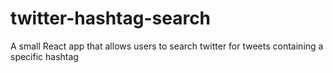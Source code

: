 # twitter-hashtag-search
A small React app that allows users to search twitter for tweets containing a specific hashtag
